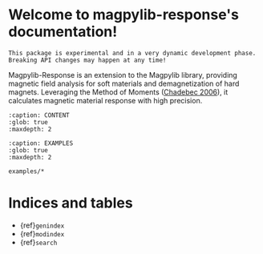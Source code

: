 
# Welcome to magpylib-response's documentation!

```{warning}
This package is experimental and in a very dynamic development phase. Breaking API changes may happen at any time!
```

Magpylib-Response is an extension to the Magpylib library, providing magnetic
field analysis for soft materials and demagnetization of hard magnets.
Leveraging the Method of Moments ([Chadebec 2006](https://doi.org/10.1109/TMAG.2006.870929)), it calculates magnetic material response
with high precision.

```{toctree}
:caption: CONTENT
:glob: true
:maxdepth: 2
```

```{toctree}
:caption: EXAMPLES
:glob: true
:maxdepth: 2

examples/*
```

# Indices and tables

- {ref}`genindex`
- {ref}`modindex`
- {ref}`search`
